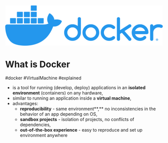 ![](ATTACHMENTS/Pasted%20image%2020220525065837.png)

# What is Docker

#docker #VirtualMachine #explained

- is a tool for running (develop, deploy) applications in an **isolated environment** (containers) on any hardware,
- similar to running an application inside a **virtual machine**,
- advantages:
    - **reproducibility** - same environment**,** no inconsistencies in the behavior of an app depending on OS,
    - **sandbox projects** - isolation of projects, no conflicts of dependencies,
    - **out-of-the-box experience** - easy to reproduce and set up environment anywhere
